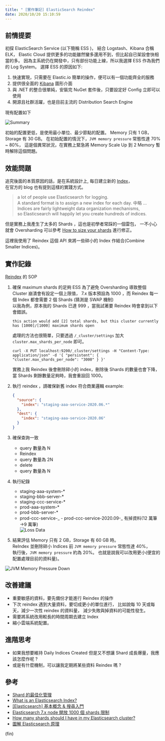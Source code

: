 ```yaml
---
title: " [實作筆記] ElasticSearch Reindex"
date: 2020/10/20 15:10:59
---
```


## 前情提要

初探 ElasticSearch Service (以下簡稱 ESS )，
結合 Logstash、Kibana 合稱 ELK，
Elastic Cloud 提供更多的功能雖然蠻多還用不到，但比起自已架設會快相當的多。
因為主系統仍在開發中，只有部份功能上線，所以我選擇 ESS 作為我們的 Log System。
選擇 ESS 的原因如下:

1. 快速實現，只需要在 Elastic.io 簡單的操作，便可以有一個功能齊全的服務
2. 提供很全面的 [Kibana](https://www.elastic.co/kibana) 圖形介面
3. 與 .NET 的整合很單純，安裝完 NuGet 套件後，只要設定好 Config 立即可以使用
4. 開源且社群活躍，也是目前主流的 Distribution Search Engine

現有配置如下

![Summary](/images/2020/10/ess_reindex/summary.jpg)

初始的配置更低，是使用最小單位、最少節點的配置。
Memory 只有 1 GB，Storage 有 30 GB。
在初始配置的情況下，`JVM memory pressure` 常態性達 70% ~ 80%，
這是個異常狀況，在實務上緊急將 Memory Scale Up 到 2 Memory 暫時解除這個問題。

## 效能問題

追究後面的本質原因的話，是在系統設計上, 每日建立新的 [Index](https://www.elastic.co/blog/what-is-an-elasticsearch-index)，  
在官方的 blog 也有提到這樣的實踐方式。

> a lot of people use Elasticsearch for logging.  
> A standard format is to assign a new index for each day.
> 中略 ...  
> Indices are fairly lightweight data organization mechanisms,  
> so Elasticsearch will happily let you create hundreds of indices.

但是實務上我產生了太多的 Shards ，這也是初學者常踩的一個雷包，
一不小心就會 Oversharding 可以參考 [How to size your shards](`https://www.elastic.co/guide/en/elasticsearch/reference/current/size-your-shards.html#fix-an-oversharded-cluster`) 進行修正。

這裡我使用了 Reindex 這個 API 來將一些碎小的 Index 作結合(Combine Smaller Indices)。

## 實作記錄

[Reindex](https://www.elastic.co/guide/en/elasticsearch/reference/current/docs-reindex.html) 的 SOP

1. 確保 maximum shards 的足夠
   ESS 為了避免 Oversharding 導致整個 Cluster 崩潰會有設定一個上限值，
   7.x 版本預設為 1000 ，而 Reindex 每一個 Index 都會需要 2 個 Shards (猜測是 SWAP 機制)  
   以我為例，原本我的 Shards 已達 999 ，當我試著要 Reindex 時會拿到以下會錯誤。

   `this action would add [2] total shards, but this cluster currently has [1000]/[1000] maximum shards open`

   處理的方法也很簡單，只要透過 `/_cluster/settings` 加大 `cluster.max_shards_per_node` 即可。

   ```shell
   curl -X PUT localhost:9200/_cluster/settings -H "Content-Type: application/json" -d '{ "persistent": { "cluster.max_shards_per_node": "3000" } }'
   ```

   實務上我 Reindex 後會刪除碎小的 index，刪除後 Shards 的數量也會下降，  
    當 Shards 剩餘數量足夠時，我會重設回 1000。

2. 執行 reindex ，請確保新舊 index 符合商業邏輯
   example:

   ```json
   {
     "source": {
       "index": "staging-aaa-service-2020.06.*"
     },
     "dest": {
       "index": "staging-aaa-service-2020.06"
     }
   }
   ```

3. 確保查詢一致

   - query 數量為 N
   - Reindex
   - query 數量為 2N
   - delete
   - query 數量為 N

4. 執行紀錄

   - staging-aaa-system-\*
   - staging-bbb-server-\*
   - staging-ccc-service-\*
   - prod-aaa-system-\*
   - prod-bbb-server-\*
   - prod-ccc-service-_ - prod-ccc-service-2020.09-_ 有掉資料(12 萬筆 →9 萬筆)  
     ![Loss Data](/images/2020/10/ess_reindex/loss_data.jpg)

5. 結果評估
   Memory 只有 2 GB，Storage 有 60 GB 時。  
   ReIndex 並刪除碎小 Indices 前 `JVM memory pressure` 常態性達 40%，  
   執行後，`JVM memory pressure` 約為 20%。
   也就是說我可以改用更小(便宜的配置處理目前的資料量)。

![JVM Memory Pressure Down](/images/2020/10/ess_reindex/jvm_pressure_down.jpg)

## 改善建議

- 重要敏感的資料，要先備份才能進行 Reindex 的操作
- 下次 reindex 遇到大量資料，要切成更小的單位進行，
  比如說每 10 天或每天，減少一次性 reindex 的資料量，
  減少失敗與掉資料的可能性發生。
- 需要將系統改用較長的時間周期去建立 Index
- 縮小雲端系統配置。

## 進階思考

- 如果我想要維持 Daily Indices Created 但是又不想讓 Shard 成長爆量，我應該怎麼作呢 ?
- 或是有什麼機制，可以讓我定期將某些資料 Reindex 嗎 ?

## 參考

- [Shard 的最佳化管理](https://ithelp.ithome.com.tw/articles/10253348)
- [What is an Elasticsearch Index?](https://www.elastic.co/blog/what-is-an-elasticsearch-index)
- [[Elasticsearch] 基本概念 & 搜尋入門](https://godleon.github.io/blog/Elasticsearch/Elasticsearch-getting-started/)
- [Elasticsearch 7.x node 開放 1000 個 shards 限制](https://shazi.info/elasticsearch-7-x-node-%E9%96%8B%E6%94%BE-1000-%E5%80%8B-shards-%E9%99%90%E5%88%B6/)
- [How many shards should I have in my Elasticsearch cluster?](https://www.elastic.co/blog/how-many-shards-should-i-have-in-my-elasticsearch-cluster)
- [圖解 Elasticsearch 原理](https://juejin.im/entry/6844903715468492813)

(fin)
